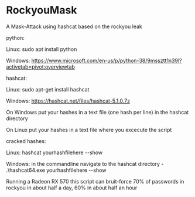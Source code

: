 # RockyouMask
A Mask-Attack using hashcat based on the rockyou leak



python:
  
Linux: sudo apt install python
  
Windows: https://www.microsoft.com/en-us/p/python-38/9mssztt1n39l?activetab=pivot:overviewtab



hashcat:
  
Linux: sudo apt-get install hashcat
  
Windows: https://hashcat.net/files/hashcat-5.1.0.7z



On Windows put your hashes in a text file (one hash per line) in the hashcat directory

On Linux put your hashes in a text file where you excecute the script



cracked hashes:

Linux: hashcat yourhashfilehere --show

Windows: in the commandline navigate to the hashcat directory - .\hashcat64.exe yourhashfilehere --show



Running a Radeon RX 570 this script can bruit-force 70% of passwords in rockyou in about half a day, 60% in about half an hour
